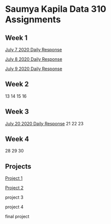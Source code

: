 # Saumya Kapila Data 310 Assignments

## Week 1
[July 7 2020 Daily Response](https://saumyakapila.github.io/Data310-Public/July.7.2020_Daily_Response)

[July 8 2020 Daily Response](https://saumyakapila.github.io/Data310-Public/July.8.2020_Daily_Response)

[July 9 2020 Daily Response](https://saumyakapila.github.io/Data310-Public/July.9.2020)


## Week 2
13
14
15
16

## Week 3
[July 20 2020 Daily Response](https://saumyakapila.github/io/Data310-Public/July20)
21
22
23


## Week 4
28
29
30


## Projects


[Project 1](https://saumyakapila.github.io/Data310-Public/Project1)

[Project 2](https://saumyakapila.github.io/Data310-Public/July16)

project 3

project 4

final project
